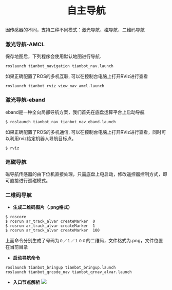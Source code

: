 <p style="font-size:30px ; font-weight:bolder; text-align:center">自主导航</p>

因传感器的不同，支持三种不同模式：激光导航、磁导航、二维码导航

### **激光导航-AMCL**
保存地图后，下列程序会使用默认地图进行导航.
```shell
roslaunch tianbot_navigation tianbot_nav.launch
```
如果正确配置了ROS的多机互联, 可以在控制台电脑上打开RViz进行查看
```shell
roslaunch tianbot_rviz view_nav_amcl.launch
```
### **激光导航-eband**
eband是一种全向局部导航方案，我们首先在底盘运算平台上启动导航
```shell
$ roslaunch tianbot_nav tianbot_nav_eband.launch
```
如果正确配置了ROS的多机通信, 可以在控制台电脑上打开RViz进行查看，同时可以利用rviz给定机器人导航目标点。
```shell
$ rviz
```
### **巡磁导航**
磁导航传感器的由下位机直接处理，只需底盘上电启动，修改遥控器控制方式，即可直接进行巡磁模式。

### **二维码导航**
* **生成二维码图片（.png格式）**

```shell
$ roscore
$ rosrun ar_track_alvar createMarker  0  
$ rosrun ar_track_alvar createMarker  1  
$ rosrun ar_track_alvar createMarker  100  
```
上面命令分别生成了号码为`０／１／１００`的二维码，文件格式为.png，文件位置在当前目录

* **启动导航命令**
```shell
roslaunch tianbot_bringup tianbot_bringup.launch
roslaunch tianbot_qrcode_nav tianbot_qrnav_alvar.launch
```

* **入口节点解析**
![](https://tianbot-pic.oss-cn-beijing.aliyuncs.com/tianbot/202110212121364.webp)